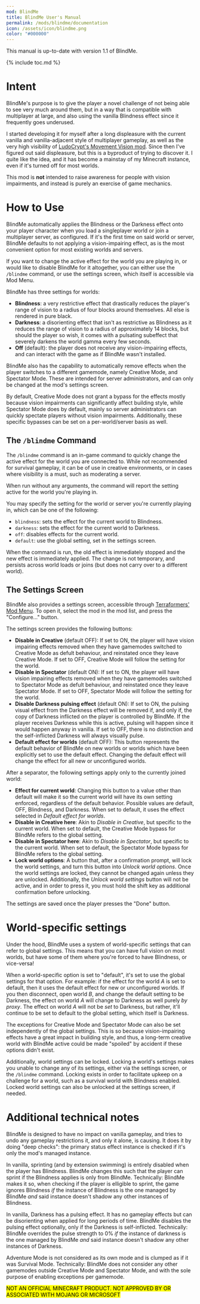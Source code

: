 ```yaml
---
mod: BlindMe
title: BlindMe User's Manual
permalink: /mods/blindme/documentation
icon: /assets/icon/blindme.png
color: "#000000"
---
```


This manual is up-to-date with version 1.1 of BlindMe.

{% include toc.md %}

# Intent

BlindMe's purpose is to give the player a novel challenge of not being able to see very much around them, but in a way that is compatible with multiplayer at large, and also using the vanilla Blindness effect since it frequently goes underused.

I started developing it for myself after a long displeasure with the current vanilla and vanilla-adjacent style of multiplayer gameplay, as well as the very high visibility of [LudoCrypt's Movement Vision mod](https://modrinth.com/mod/movement-vision). Since then I've figured out said displeasure, but this is a byproduct of trying to discover it. I quite like the idea, and it has become a mainstay of my Minecraft instance, even if it's turned off for most worlds.

This mod is **not** intended to raise awareness for people with vision impairments, and instead is purely an exercise of game mechanics.

# How to Use

BlindMe automatically applies the Blindness or the Darkness effect onto your player character when you load a singleplayer world or join a multiplayer server, as configured. If it's the first time on said world or server, BlindMe defaults to not applying a vision-impairing effect, as is the most convenient option for most existing worlds and servers.

If you want to change the active effect for the world you are playing in, or would like to disable BlindMe for it altogether, you can either use the `/blindme` command, or use the settings screen, which itself is accessible via Mod Menu.

BlindMe has three settings for worlds:
- **Blindness**: a very restrictive effect that drastically reduces the player's range of vision to a radius of four blocks around themselves. All else is rendered in pure black.
- **Darkness**: a disorienting effect that isn't as restrictive as Blindness as it reduces the range of vision to a radius of approximately 14 blocks, but should the player so wish, it comes with a pulsating subeffect that severely darkens the world gamma every few seconds.
- **Off** (default): the player does not receive any vision-impairing effects, and can interact with the game as if BlindMe wasn't installed.

BlindMe also has the capability to automatically remove effects when the player switches to a different gamemode, namely Creative Mode, and Spectator Mode. These are intended for server administrators, and can only be changed at the mod's settings screen.

By default, Creative Mode does not grant a bypass for the effects mostly because vision impairments can significantly affect building style, while Spectator Mode does by default, mainly so server administrators can quickly spectate players without vision impairments.
Additionally, these specific bypasses can be set on a per-world/server basis as well.

## The `/blindme` Command

The `/blindme` command is an in-game command to quickly change the active effect for the world you are connected to. While not recommended for survival gameplay, it can be of use in creative environments, or in cases where visibility is a must, such as moderating a server.

When run without any arguments, the command will report the setting active for the world you're playing in.

You may specify the setting for the world or server you're currently playing in, which can be one of the following:

 - `blindness`: sets the effect for the current world to Blindness.
 - `darkness`: sets the effect for the current world to Darkness.
 - `off`: disables effects for the current world.
 - `default`: use the global setting, set in the settings screen.

When the command is run, the old effect is immediately stopped and the new effect is immediately applied. The change is not temporary, and persists across world loads or joins (but does not carry over to a different world).

## The Settings Screen

BlindMe also provides a settings screen, accessible through [Terraformers' Mod Menu](https://modrinth.com/mod/modmenu). To open it, select the mod in the mod list, and press the "Configure..." button.

The settings screen provides the following buttons:

- **Disable in Creative** (default OFF): If set to ON, the player will have vision impairing effects removed when they have gamemodes switched to Creative Mode as defult behaviour, and reinstated once they leave Creative Mode. If set to OFF, Creative Mode will follow the setting for the world.
- **Disable in Spectator** (default ON): If set to ON, the player will have vision impairing effects removed when they have gamemodes switched to Spectator Mode as defult behaviour, and reinstated once they leave Spectator Mode. If set to OFF, Spectator Mode will follow the setting for the world.
- **Disable Darkness pulsing effect** (default ON): If set to ON, the pulsing visual effect from the Darkness effect will be removed if, and only if, the copy of Darkness inflicted on the player is controlled by BlindMe. If the player receives Darkness while this is active, pulsing will happen since it would happen anyway in vanilla. If set to OFF, there is no distinction and the self-inflicted Darkness will always visually pulse.
- **Default effect for worlds** (default OFF): This button represents the default behavior of BlindMe on new worlds or worlds which have been explicitly set to use the default effect. Changing the default effect will change the effect for all new or unconfigured worlds.

After a separator, the following settings apply only to the currently joined world:

- **Effect for current world**: Changing this button to a value other than default will make it so the current world will have its own setting enforced, regardless of the default behavior. Possible values are default, OFF, Blindness, and Darkness. When set to default, it uses the effect selected in *Default effect for worlds*.
- **Disable in Creative here**: Akin to *Disable in Creative*, but specific to the current world. When set to default, the Creative Mode bypass for BlindMe refers to the global setting.
- **Disable in Spectator here**: Akin to *Disable in Spectator*, but specific to the current world. When set to default, the Spectator Mode bypass for BlindMe refers to the global setting.
- **Lock world options**: A button that, after a confirmation prompt, will lock the world settings, and turn this button into *Unlock world options*. Once the world settings are locked, they cannot be changed again unless they are unlocked. Additionally, the *Unlock world settings* button will not be active, and in order to press it, you must hold the shift key as additional confirmation before unlocking.

The settings are saved once the player presses the "Done" button.

# World-specific settings

Under the hood, BlindMe uses a system of world-specific settings that can refer to global settings. This means that you can have full vision on most worlds, but have some of them where you're forced to have Blindness, or vice-versa!

When a world-specific option is set to "default", it's set to use the global settings for that option. For example: if the effect for the world _A_ is set to default, then it uses the default effect for new or unconfigured worlds. If you then disconnect, open world _B_, and change the default setting to be Darkness, the effect on world _A_ will change to Darkness as well purely _by proxy_. The effect on world _A_ will not be _set_ to Darkness, but rather, it'll continue to be set to default to the global setting, which itself is Darkness.

The exceptions for Creative Mode and Spectator Mode can also be set independently of the global settings. This is so because vision-impairing effects have a great impact in building style, and thus, a long-term creative world with BlindMe active could be made "spoiled" by accident if these options didn't exist.

Additionally, world settings can be locked. Locking a world's settings makes you unable to change any of its settings, either via the settings screen, or the `/blindme` command. Locking exists in order to facilitate upkeep on a challenge for a world, such as a survival world with Blindness enabled. Locked world settings can also be unlocked at the settings screen, if needed.

# Additional technical notes

BlindMe is designed to have no impact on vanilla gameplay, and tries to undo any gameplay restrictions it, and only it alone, is causing. It does it by doing "deep checks": the primary status effect instance is checked if it's only the mod's managed instance.

In vanilla, sprinting (and by extension swimming) is entirely disabled when the player has Blindness. BlindMe changes this such that the player can sprint if the Blindness applies is only from BlindMe.
Technically: BlindMe makes it so, when checking if the player is elligible to sprint, the game ignores Blindness _if_ the instance of Blindness is the one managed by BlindMe _and_ said instance doesn't shadow any other instances of Blindness.

In vanilla, Darkness has a pulsing effect. It has no gameplay effects but can be disorienting when applied for long periods of time. BlindMe disables the pulsing effect optionally, only if the Darkness is self-inflicted.
Technically: BlindMe overrides the pulse strength to 0% _if_ the instance of darkness is the one managed by BlindMe _and_ said instance doesn't shadow any other instances of Darkness.

Adventure Mode is not considered as its own mode and is clumped as if it was Survival Mode. Technically: BlindMe does not consider any other gamemodes outside Creative Mode and Spectator Mode, and with the sole purpose of enabling exceptions per gamemode.

<mark class="note">NOT AN OFFICIAL MINECRAFT PRODUCT. NOT APPROVED BY OR ASSOCIATED WITH MOJANG OR MICROSOFT</mark>
